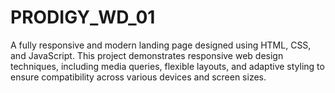 # PRODIGY_WD_01
A fully responsive and modern landing page designed using HTML, CSS, and JavaScript. This project demonstrates responsive web design techniques, including media queries, flexible layouts, and adaptive styling to ensure compatibility across various devices and screen sizes.
